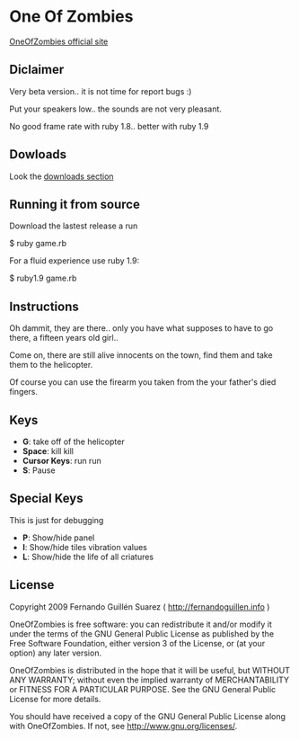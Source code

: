 # One Of Zombies

[OneOfZombies official site](https://fguillen.github.io/OneOfZombies/web/)

## Diclaimer

Very beta version.. it is not time for report bugs :)

Put your speakers low.. the sounds are not very pleasant.

No good frame rate with ruby 1.8.. better with ruby 1.9


## Dowloads

Look the [downloads section](http://github.com/fguillen/OneOfZombies/downloads "Download Section")

## Running it from source

Download the lastest release a run

  $ ruby game.rb
  
For a fluid experience use ruby 1.9:

  $ ruby1.9 game.rb

## Instructions

Oh dammit, they are there.. only you have what supposes to have to go there, a fifteen years old girl.. 

Come on, there are still alive innocents on the town, find them and take them to the helicopter.

Of course you can use the firearm you taken from the your father's died fingers.


## Keys

* **G**: take off of the helicopter
* **Space**: kill kill
* **Cursor Keys**: run run
* **S**: Pause


## Special Keys

This is just for debugging

* **P**: Show/hide panel
* **I**: Show/hide tiles vibration values
* **L**: Show/hide the life of all criatures


## License

Copyright 2009 Fernando Guillén Suarez ( http://fernandoguillen.info )

OneOfZombies is free software: you can redistribute it and/or modify it under the terms of the GNU General Public License as published by the Free Software Foundation, either version 3 of the License, or (at your option) any later version.

OneOfZombies is distributed in the hope that it will be useful, but WITHOUT ANY WARRANTY; without even the implied warranty of MERCHANTABILITY or FITNESS FOR A PARTICULAR PURPOSE. See the GNU General Public License for more details.

You should have received a copy of the GNU General Public License along with OneOfZombies. If not, see <http://www.gnu.org/licenses/>.


